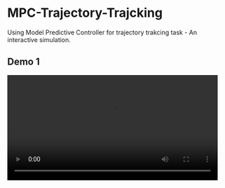# MPC-Trajectory-Trajcking
Using Model Predictive Controller for trajectory trakcing task - An interactive simulation.
## Demo 1
<video width="480" controls>
  <source src="https://github.com/imanipourmeysam/MPC-Trajectory-Trajcking/raw/main/MPC_Demo_1.mp4" type="video/mp4">
  Your browser does not support the video tag.
</video>
